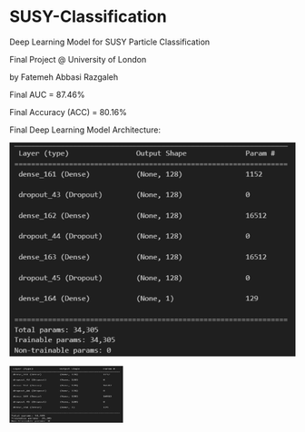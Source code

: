 # SUSY-Classification
Deep Learning Model for SUSY Particle Classification 

Final Project @ University of London

by Fatemeh Abbasi Razgaleh 

Final AUC = 87.46% 

Final Accuracy (ACC) = 80.16%

Final Deep Learning Model Architecture: 

![Final Model Summary](final_model_summary.png)


<img src="final_model_summary.png" alt="Final Model Summary" style="width:200px;height:100px;">






